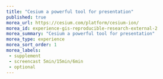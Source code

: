 ```yaml
---
title: "Cesium a powerful tool for presentation"
published: true
morea_url: https://cesium.com/platform/cesium-ion/
morea_id: experience-gis-reproducible-research-external-2
morea_summary: "Cesium a powerful tool for presentation"
morea_type: experience
morea_sort_order: 1
morea_labels:
 - supplement
 - screencast 5min/15min/6min
 - optional
---
```


